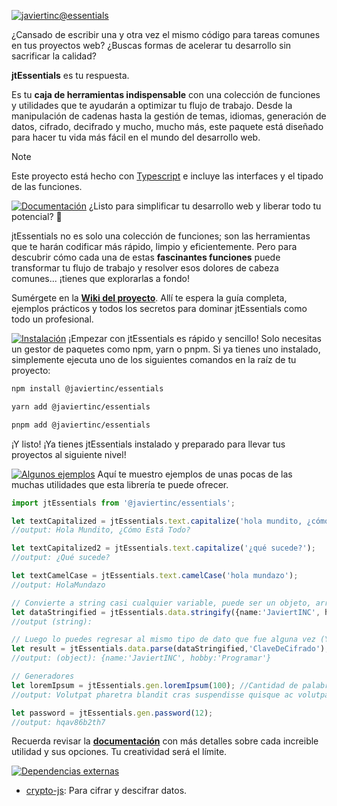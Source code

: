 [![javiertinc@essentials](https://javiertinc.github.io/media/jtEssentials/gh-header.png)](https://github.com/JaviertINC/jtEssentials)

¿Cansado de escribir una y otra vez el mismo código para tareas comunes en tus proyectos web? ¿Buscas formas de acelerar tu desarrollo sin sacrificar la calidad?

**jtEssentials** es tu respuesta.

Es tu **caja de herramientas indispensable** con una colección de funciones y utilidades que te ayudarán a optimizar tu flujo de trabajo. Desde la manipulación de cadenas hasta la gestión de temas, idiomas, generación de datos, cifrado, decifrado y mucho, mucho más, este paquete está diseñado para hacer tu vida más fácil en el mundo del desarrollo web.

> [!NOTE]
> Este proyecto está hecho con [Typescript](https://www.typescriptlang.org) e incluye las interfaces y el tipado de las funciones.

[![Documentación](https://javiertinc.github.io/media/jtEssentials/gh-documentacion.png)](https://github.com/JaviertINC/jtEssentials/wiki)
¿Listo para simplificar tu desarrollo web y liberar todo tu potencial? 🚀

jtEssentials no es solo una colección de funciones; son las herramientas que te harán codificar más rápido, limpio y eficientemente. Pero para descubrir cómo cada una de estas **fascinantes funciones** puede transformar tu flujo de trabajo y resolver esos dolores de cabeza comunes... ¡tienes que explorarlas a fondo!

Sumérgete en la [**Wiki del proyecto**](https://github.com/JaviertINC/jtEssentials/wiki). Allí te espera la guía completa, ejemplos prácticos y todos los secretos para dominar jtEssentials como todo un profesional.

[![Instalación](https://javiertinc.github.io/media/jtEssentials/gh-instalacion.png)](https://github.com/JaviertINC/jtEssentials/wiki)
¡Empezar con jtEssentials es rápido y sencillo! Solo necesitas un gestor de paquetes como npm, yarn o pnpm. Si ya tienes uno instalado, simplemente ejecuta uno de los siguientes comandos en la raíz de tu proyecto:

```bash
npm install @javiertinc/essentials
```

```bash
yarn add @javiertinc/essentials
```

```bash
pnpm add @javiertinc/essentials
```

¡Y listo! ¡Ya tienes jtEssentials instalado y preparado para llevar tus proyectos al siguiente nivel!

[![Algunos ejemplos](https://javiertinc.github.io/media/jtEssentials/gh-algunos-ejemplos.png)](https://github.com/JaviertINC/jtEssentials/wiki)
Aquí te muestro ejemplos de unas pocas de las muchas utilidades que esta librería te puede ofrecer.

```typescript
import jtEssentials from '@javiertinc/essentials';

let textCapitalized = jtEssentials.text.capitalize('hola mundito, ¿cómo está todo?',true);
//output: Hola Mundito, ¿Cómo Está Todo?

let textCapitalized2 = jtEssentials.text.capitalize('¿qué sucede?');
//output: ¿Qué sucede?

let textCamelCase = jtEssentials.text.camelCase('hola mundazo');
//output: HolaMundazo

// Convierte a string casi cualquier variable, puede ser un objeto, array, string, number (Y lo puedes cifrar).
let dataStringified = jtEssentials.data.stringify({name:'JaviertINC', hobby:'Programar'},'ClaveDeCifrado');
//output (string): 

// Luego lo puedes regresar al mismo tipo de dato que fue alguna vez (Y decifrar).
let result = jtEssentials.data.parse(dataStringified,'ClaveDeCifrado');
//output: (object): {name:'JaviertINC', hobby:'Programar'}

// Generadores
let loremIpsum = jtEssentials.gen.loremIpsum(100); //Cantidad de palabras
//output: Volutpat pharetra blandit cras suspendisse quisque ac volutpat a amet accumsan, proin per...

let password = jtEssentials.gen.password(12);
//output: hqav86b2th7
```

Recuerda revisar la [**documentación**](https://github.com/JaviertINC/jtEssentials/wiki) con más detalles sobre cada increible utilidad y sus opciones. Tu creatividad será el límite.

[![Dependencias externas](https://javiertinc.github.io/media/jtEssentials/gh-dependencias-externas.png)](https://www.npmjs.com/package/@javiertinc/essentials?activeTab=dependencies)

- [crypto-js](https://www.npmjs.com/package/crypto-js): Para cifrar y descifrar datos.
